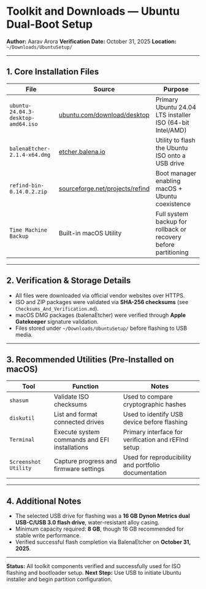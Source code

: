 # Toolkit and Downloads — Ubuntu Dual-Boot Setup

**Author:** Aarav Arora
**Verification Date:** October 31, 2025
**Location:** `~/Downloads/UbuntuSetup/`

---

## 1. Core Installation Files

| File                               | Source                                                                      | Purpose                                                         |
| ---------------------------------- | --------------------------------------------------------------------------- | --------------------------------------------------------------- |
| `ubuntu-24.04.3-desktop-amd64.iso` | [ubuntu.com/download/desktop](https://ubuntu.com/download/desktop)          | Primary Ubuntu 24.04 LTS installer ISO (64-bit Intel/AMD)       |
| `balenaEtcher-2.1.4-x64.dmg`       | [etcher.balena.io](https://etcher.balena.io)                                | Utility to flash the Ubuntu ISO onto a USB drive                |
| `refind-bin-0.14.0.2.zip`          | [sourceforge.net/projects/refind](https://sourceforge.net/projects/refind/) | Boot manager enabling macOS + Ubuntu coexistence                |
| `Time Machine Backup`              | Built-in macOS Utility                                                      | Full system backup for rollback or recovery before partitioning |

---

## 2. Verification & Storage Details

* All files were downloaded via official vendor websites over HTTPS.
* ISO and ZIP packages were validated via **SHA-256 checksums** (see `Checksums_And_Verification.md`).
* macOS DMG packages (balenaEtcher) were verified through **Apple Gatekeeper** signature validation.
* Files stored under `~/Downloads/UbuntuSetup/` before flashing to USB media.

---

## 3. Recommended Utilities (Pre-Installed on macOS)

| Tool                 | Function                                      | Notes                                                |
| -------------------- | --------------------------------------------- | ---------------------------------------------------- |
| `shasum`             | Validate ISO checksums                        | Used to compare cryptographic hashes                 |
| `diskutil`           | List and format connected drives              | Used to identify USB device before flashing          |
| `Terminal`           | Execute system commands and EFI installations | Primary interface for verification and rEFInd setup  |
| `Screenshot Utility` | Capture progress and firmware settings        | Used for reproducibility and portfolio documentation |

---

## 4. Additional Notes

* The selected USB drive for flashing was a **16 GB Dynon Metrics dual USB-C/USB 3.0 flash drive**, water-resistant alloy casing.
* Minimum capacity required: **8 GB**, though 16 GB recommended for stable write performance.
* Verified successful flash completion via BalenaEtcher on **October 31, 2025**.

---

**Status:** All toolkit components verified and successfully used for ISO flashing and bootloader setup.
**Next Step:** Use USB to initiate Ubuntu installer and begin partition configuration.
